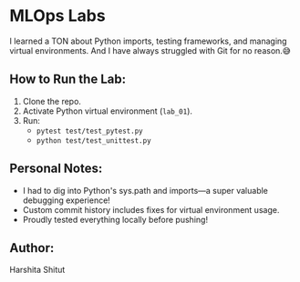 # MLOps Labs

I learned a TON about Python imports, testing frameworks, and managing virtual environments. And I have always struggled with Git for no reason.😅

## How to Run the Lab:
1. Clone the repo.
2. Activate Python virtual environment (`lab_01`).
3. Run:
   - `pytest test/test_pytest.py`
   - `python test/test_unittest.py`

## Personal Notes:
- I had to dig into Python's sys.path and imports—a super valuable debugging experience!
- Custom commit history includes fixes for virtual environment usage.
- Proudly tested everything locally before pushing!

## Author:
Harshita Shitut
